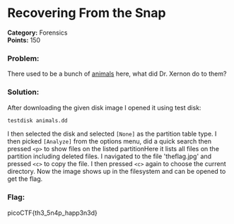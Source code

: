 # Recovering From the Snap
__Category:__ Forensics  
__Points:__ 150

### Problem:

There used to be a bunch of [animals](https://2018shell3.picoctf.com/static/040c56434beb57348cc5032272c04350/animals.dd) here, what did Dr. Xernon do to them?

### Solution:

After downloading the given disk image I opened it using test disk:

```bash
testdisk animals.dd
```

I then selected the disk and selected `[None]` as the partition table type.
I then picked `[Analyze]` from the options menu, did a quick search then pressed `<p>` to show files on the listed partitionHere it lists all files on the partition including deleted files.
I navigated to the file 'theflag.jpg' and pressed `<c>` to copy the file. I then pressed `<c>` again to choose the current directory.
Now the image shows up in the filesystem and can be opened to get the flag.

### Flag:

picoCTF{th3_5n4p_happ3n3d}


